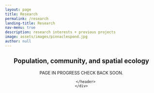 ```yaml
---
layout: page
title: Research
permalink: /research
landing-title: Research
nav-menu: true
description: research interests + previous projects
image: assets/images/pinnaclespond.jpg
author: null
---
```


<div id="main" class="alt">
<!-- One -->
<section id="researchHeader">
	<div class="inner">
		<header class="major">
			<h2 id="researchHeader">Population, community, and spatial ecology </h2>
			<p>PAGE IN PROGRESS CHECK BACK SOON.</p>		
			
		</header>
	</div>
</section>
<!--<hr class="major" />-->

